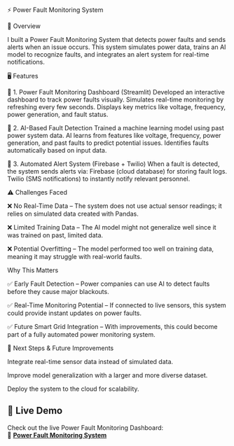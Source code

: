 ⚡ Power Fault Monitoring System

📌 Overview

I built a Power Fault Monitoring System that detects power faults and sends alerts when an issue occurs. This system simulates power data, trains an AI model to recognize faults, and integrates an alert system for real-time notifications.

🖥️ Features

🚀 1. Power Fault Monitoring Dashboard (Streamlit)
Developed an interactive dashboard to track power faults visually.
Simulates real-time monitoring by refreshing every few seconds.
Displays key metrics like voltage, frequency, power generation, and fault status.

🤖 2. AI-Based Fault Detection
Trained a machine learning model using past power system data.
AI learns from features like voltage, frequency, power generation, and past faults to predict potential issues.
Identifies faults automatically based on input data.

📡 3. Automated Alert System (Firebase + Twilio)
When a fault is detected, the system sends alerts via:
Firebase (cloud database) for storing fault logs.
Twilio (SMS notifications) to instantly notify relevant personnel.


⚠️ Challenges Faced

❌ No Real-Time Data – The system does not use actual sensor readings; it relies on simulated data created with Pandas.

❌ Limited Training Data – The AI model might not generalize well since it was trained on past, limited data.

❌ Potential Overfitting – The model performed too well on training data, meaning it may struggle with real-world faults.



 Why This Matters
 
✅ Early Fault Detection – Power companies can use AI to detect faults before they cause major blackouts.

✅ Real-Time Monitoring Potential – If connected to live sensors, this system could provide instant updates on power faults.

✅ Future Smart Grid Integration – With improvements, this could become part of a fully automated power monitoring system.


🚀 Next Steps & Future Improvements

Integrate real-time sensor data instead of simulated data.

Improve model generalization with a larger and more diverse dataset.

Deploy the system to the cloud for scalability.




## 🚀 Live Demo  
Check out the live Power Fault Monitoring Dashboard:  
🔗 **[Power Fault Monitoring System](https://2khqsbsndcetvtwvhdhd4c.streamlit.app/)**

